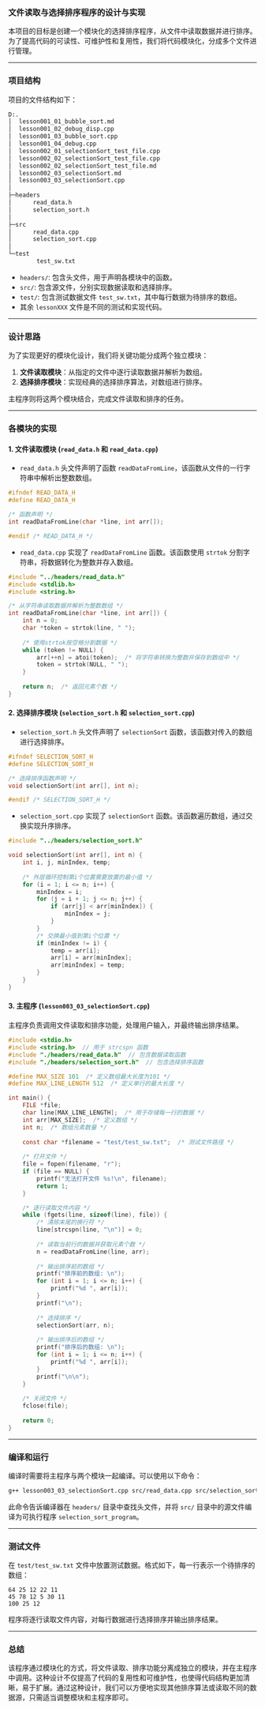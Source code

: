 ### 文件读取与选择排序程序的设计与实现

本项目的目标是创建一个模块化的选择排序程序，从文件中读取数据并进行排序。为了提高代码的可读性、可维护性和复用性，我们将代码模块化，分成多个文件进行管理。

---

### 项目结构

项目的文件结构如下：

```bash
D:.
│  lesson001_01_bubble_sort.md
│  lesson001_02_debug_disp.cpp
│  lesson001_03_bubble_sort.cpp
│  lesson001_04_debug.cpp
│  lesson002_01_selectionSort_test_file.cpp
│  lesson002_02_selectionSort_test_file.cpp
│  lesson002_02_selectionSort_test_file.md
│  lesson002_03_selectionSort.md
│  lesson003_03_selectionSort.cpp
│
├─headers
│      read_data.h
│      selection_sort.h
│
├─src
│      read_data.cpp
│      selection_sort.cpp
│
└─test
        test_sw.txt
```

- `headers/`: 包含头文件，用于声明各模块中的函数。
- `src/`: 包含源文件，分别实现数据读取和选择排序。
- `test/`: 包含测试数据文件 `test_sw.txt`，其中每行数据为待排序的数组。
- 其余 `lessonXXX` 文件是不同的测试和实现代码。

---

### 设计思路

为了实现更好的模块化设计，我们将关键功能分成两个独立模块：
1. **文件读取模块**：从指定的文件中逐行读取数据并解析为数组。
2. **选择排序模块**：实现经典的选择排序算法，对数组进行排序。

主程序则将这两个模块结合，完成文件读取和排序的任务。

---

### 各模块的实现

#### 1. 文件读取模块 (`read_data.h` 和 `read_data.cpp`)

- `read_data.h` 头文件声明了函数 `readDataFromLine`，该函数从文件的一行字符串中解析出整数数组。
  
```c
#ifndef READ_DATA_H
#define READ_DATA_H

/* 函数声明 */
int readDataFromLine(char *line, int arr[]);

#endif /* READ_DATA_H */
```

- `read_data.cpp` 实现了 `readDataFromLine` 函数。该函数使用 `strtok` 分割字符串，将数据转化为整数并存入数组。

```c
#include "../headers/read_data.h"
#include <stdlib.h>
#include <string.h>

/* 从字符串读取数据并解析为整数数组 */
int readDataFromLine(char *line, int arr[]) {
    int n = 0;
    char *token = strtok(line, " ");
    
    /* 使用strtok按空格分割数据 */
    while (token != NULL) {
        arr[++n] = atoi(token);  /* 将字符串转换为整数并保存到数组中 */
        token = strtok(NULL, " ");
    }
    
    return n;  /* 返回元素个数 */
}
```

#### 2. 选择排序模块 (`selection_sort.h` 和 `selection_sort.cpp`)

- `selection_sort.h` 头文件声明了 `selectionSort` 函数，该函数对传入的数组进行选择排序。

```c
#ifndef SELECTION_SORT_H
#define SELECTION_SORT_H

/* 选择排序函数声明 */
void selectionSort(int arr[], int n);

#endif /* SELECTION_SORT_H */
```

- `selection_sort.cpp` 实现了 `selectionSort` 函数。该函数遍历数组，通过交换实现升序排序。

```c
#include "../headers/selection_sort.h"

void selectionSort(int arr[], int n) {
    int i, j, minIndex, temp;
    
    /* 外层循环控制第i个位置需要放置的最小值 */
    for (i = 1; i <= n; i++) {
        minIndex = i;
        for (j = i + 1; j <= n; j++) {
            if (arr[j] < arr[minIndex]) {
                minIndex = j;
            }
        }
        /* 交换最小值到第i个位置 */
        if (minIndex != i) {
            temp = arr[i];
            arr[i] = arr[minIndex];
            arr[minIndex] = temp;
        }
    }
}
```

#### 3. 主程序 (`lesson003_03_selectionSort.cpp`)

主程序负责调用文件读取和排序功能，处理用户输入，并最终输出排序结果。

```c
#include <stdio.h>
#include <string.h>  // 用于 strcspn 函数
#include "./headers/read_data.h"  // 包含数据读取函数
#include "./headers/selection_sort.h"  // 包含选择排序函数

#define MAX_SIZE 101  /* 定义数组最大长度为101 */
#define MAX_LINE_LENGTH 512  /* 定义单行的最大长度 */

int main() {
    FILE *file;
    char line[MAX_LINE_LENGTH];  /* 用于存储每一行的数据 */
    int arr[MAX_SIZE];  /* 定义数组 */
    int n;  /* 数组元素数量 */
    
    const char *filename = "test/test_sw.txt";  /* 测试文件路径 */
    
    /* 打开文件 */
    file = fopen(filename, "r");
    if (file == NULL) {
        printf("无法打开文件 %s!\n", filename);
        return 1;
    }

    /* 逐行读取文件内容 */
    while (fgets(line, sizeof(line), file)) {
        /* 清除末尾的换行符 */
        line[strcspn(line, "\n")] = 0;
        
        /* 读取当前行的数据并获取元素个数 */
        n = readDataFromLine(line, arr);
        
        /* 输出排序前的数组 */
        printf("排序前的数组: \n");
        for (int i = 1; i <= n; i++) {
            printf("%d ", arr[i]);
        }
        printf("\n");
        
        /* 选择排序 */
        selectionSort(arr, n);
        
        /* 输出排序后的数组 */
        printf("排序后的数组: \n");
        for (int i = 1; i <= n; i++) {
            printf("%d ", arr[i]);
        }
        printf("\n\n");
    }
    
    /* 关闭文件 */
    fclose(file);
    
    return 0;
}
```

---

### 编译和运行

编译时需要将主程序与两个模块一起编译。可以使用以下命令：

```bash
g++ lesson003_03_selectionSort.cpp src/read_data.cpp src/selection_sort.cpp -I headers -o selection_sort_program
```

此命令告诉编译器在 `headers/` 目录中查找头文件，并将 `src/` 目录中的源文件编译为可执行程序 `selection_sort_program`。

---

### 测试文件

在 `test/test_sw.txt` 文件中放置测试数据。格式如下，每一行表示一个待排序的数组：

```
64 25 12 22 11
45 78 12 5 30 11
100 25 12
```

程序将逐行读取文件内容，对每行数据进行选择排序并输出排序结果。

---

### 总结

该程序通过模块化的方式，将文件读取、排序功能分离成独立的模块，并在主程序中调用。这种设计不仅提高了代码的复用性和可维护性，也使得代码结构更加清晰，易于扩展。通过这种设计，我们可以方便地实现其他排序算法或读取不同的数据源，只需适当调整模块和主程序即可。